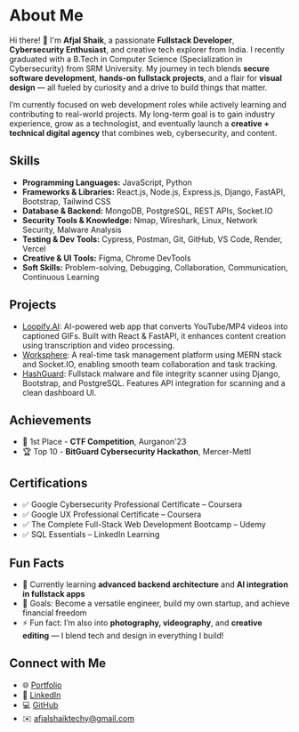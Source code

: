 # About Me  
Hi there! 👋 I'm **Afjal Shaik**, a passionate **Fullstack Developer**, **Cybersecurity Enthusiast**, and creative tech explorer from India. I recently graduated with a B.Tech in Computer Science (Specialization in Cybersecurity) from SRM University. My journey in tech blends **secure software development**, **hands-on fullstack projects**, and a flair for **visual design** — all fueled by curiosity and a drive to build things that matter.

I’m currently focused on web development roles while actively learning and contributing to real-world projects. My long-term goal is to gain industry experience, grow as a technologist, and eventually launch a **creative + technical digital agency** that combines web, cybersecurity, and content.

## Skills  
- **Programming Languages:** JavaScript, Python  
- **Frameworks & Libraries:** React.js, Node.js, Express.js, Django, FastAPI, Bootstrap, Tailwind CSS  
- **Database & Backend:** MongoDB, PostgreSQL, REST APIs, Socket.IO  
- **Security Tools & Knowledge:** Nmap, Wireshark, Linux, Network Security, Malware Analysis  
- **Testing & Dev Tools:** Cypress, Postman, Git, GitHub, VS Code, Render, Vercel  
- **Creative & UI Tools:** Figma, Chrome DevTools  
- **Soft Skills:** Problem-solving, Debugging, Collaboration, Communication, Continuous Learning

## Projects  
- [Loopify.AI](https://loopify-ai.vercel.app/): AI-powered web app that converts YouTube/MP4 videos into captioned GIFs. Built with React & FastAPI, it enhances content creation using transcription and video processing.
- [Worksphere](https://worksphere-peach.vercel.app/): A real-time task management platform using MERN stack and Socket.IO, enabling smooth team collaboration and task tracking.
- [HashGuard](https://hashguard.onrender.com/): Fullstack malware and file integrity scanner using Django, Bootstrap, and PostgreSQL. Features API integration for scanning and a clean dashboard UI.

## Achievements  
- 🥇 1st Place - **CTF Competition**, Aurganon'23  
- 🏆 Top 10 - **BitGuard Cybersecurity Hackathon**, Mercer-Mettl

## Certifications  
- ✅ Google Cybersecurity Professional Certificate – Coursera  
- ✅ Google UX Professional Certificate – Coursera  
- ✅ The Complete Full-Stack Web Development Bootcamp – Udemy  
- ✅ SQL Essentials – LinkedIn Learning

## Fun Facts  
- 🌱 Currently learning **advanced backend architecture** and **AI integration in fullstack apps**  
- 🎯 Goals: Become a versatile engineer, build my own startup, and achieve financial freedom  
- ⚡ Fun fact: I’m also into **photography, videography**, and **creative editing** — I blend tech and design in everything I build!

## Connect with Me  
- 🌐 [Portfolio](https://afjalaura9-dev-portfolio.vercel.app/)  
- 💼 [LinkedIn](https://www.linkedin.com/in/afjal-shaik-8133281b4/)  
- 💻 [GitHub](https://github.com/AfjalAura9)  
- ✉️ afjalshaiktechy@gmail.com
